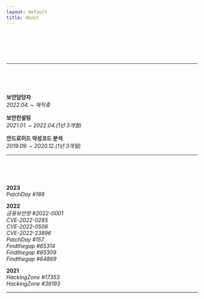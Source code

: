 ```yaml
---
layout: default
title: About
---
```


# <span style="color:white">배인월(COD3PTH)</span>

---

## <span style="color:white">경력</span>

**보안담당자**<br>
*2022.04. ~ 재직중*

**보안컨설팅**<br>
*2021.01. ~ 2022.04.(1년 3개월)*

**안드로이드 악성코드 분석**<br>
*2019.09. ~ 2020.12.(1년 3개월)*

---

## <span style="color:white">취약점 제보</span>

**2023**<br>
*PatchDay #189*<br>

**2022**<br>
*금융보안원 #2022-0001*<br>
*CVE-2022-0285*<br>
*CVE-2022-0506*<br>
*CVE-2022-23896*<br>
*PatchDay #157*<br>
*Findthegap #65314*<br>
*Findthegap #65309*<br>
*Findthegap #64869*<br>

**2021**<br>
*HackingZone #17353*<br>
*HackingZone #36193*<br>

---
